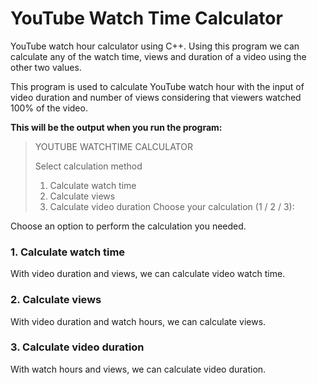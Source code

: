 # YouTube Watch Time Calculator
YouTube watch hour calculator using C++. Using this program we can calculate any of the watch time, views and duration of a video using the other two values.

This program is used to calculate YouTube watch hour with the input of video duration and number of views considering that viewers watched 100% of the video.

<b>This will be the output when you run the program:</b>
>YOUTUBE WATCHTIME CALCULATOR 
>
>Select calculation method 
>1. Calculate watch time
>2. Calculate views
>3. Calculate video duration
>Choose your calculation (1 / 2 / 3):

Choose an option to perform the calculation you needed.

### 1. Calculate watch time
  With video duration and views, we can calculate video watch time.
  
### 2. Calculate views
  With video duration and watch hours, we can calculate views.
  
### 3. Calculate video duration
  With watch hours and views, we can calculate video duration.
